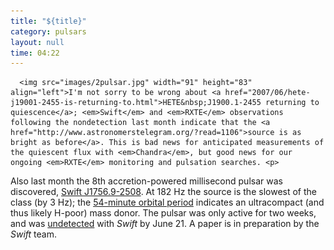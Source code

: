 ```yaml
---
title: "${title}"
category: pulsars
layout: null
time: 04:22
---
```

<!-- converted from blosxom format post by dkg 22.1.2022 -->
<!-- created by convert.pl on Mon Jan 30 23:16:47 EST 2012 -->
<!-- converted from ../2007/07/two-accretion-powered-millisecond.html -->
<!-- Post timestamp Thursday, July 05, 2007 12:22 PM -->
<!-- touch -t 200707051222 -->
<!-- Labels: 2007, pulsars -->
      <img src="images/2pulsar.jpg" width="91" height="83" align="left">I'm not sorry to be wrong about <a href="2007/06/hete-j19001-2455-is-returning-to.html">HETE&nbsp;J1900.1-2455 returning to quiescence</a>; <em>Swift</em> and <em>RXTE</em> observations following the nondetection last month indicate that the <a href="http://www.astronomerstelegram.org/?read=1106">source is as bright as before</a>. This is bad news for anticipated measurements of the quiescent flux with <em>Chandra</em>, but good news for our ongoing <em>RXTE</em> monitoring and pulsation searches. <p>
Also last month the 8th accretion-powered millisecond pulsar was discovered, <a href="http://www.astronomerstelegram.org/?read=1108">Swift&nbsp;J1756.9-2508</a>. At 182&nbsp;Hz the source is the slowest of the class (by 3&nbsp;Hz); the <a href="http://www.astronomerstelegram.org/?read=1114">54-minute orbital period</a> indicates an ultracompact (and thus likely H-poor) mass donor. The pulsar was only active for two weeks, and was <a href="http://www.astronomerstelegram.org/?read=1117">undetected</a> with <em>Swift</em> by June 21. A paper is in preparation by the <em>Swift</em> team.
